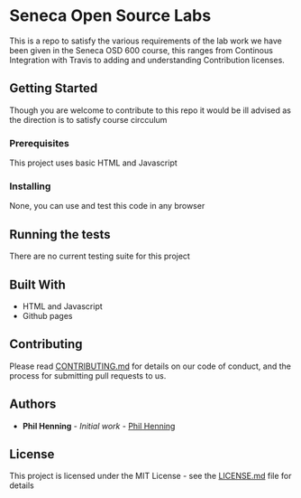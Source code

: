 # Seneca Open Source Labs 

This is a repo to satisfy the various requirements of the lab work we have been given in the Seneca OSD 600 course, this ranges from Continous Integration with Travis to adding and understanding Contribution licenses.

## Getting Started

Though you are welcome to contribute to this repo it would be ill advised as the direction is to satisfy course circculum 

### Prerequisites

This project uses basic HTML and Javascript

### Installing

None, you can use and test this code in any browser

## Running the tests

There are no current testing suite for this project
## Built With

  - HTML and Javascript
  - Github pages

## Contributing

Please read [CONTRIBUTING.md](https://gist.github.com/) for details on our code of conduct, and the process for submitting pull requests to us.

## Authors

* **Phil Henning** - *Initial work* - [Phil Henning](https://github.com/PhillypHenning)

## License

This project is licensed under the MIT License - see the [LICENSE.md](LICENSE.md) file for details
